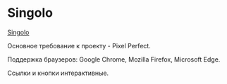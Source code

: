 # Singolo

[Singolo](https://ponikarovav.github.io/singolo/index)

Основное требование к проекту - Pixel Perfect.

Поддержка браузеров: Google Chrome, Mozilla Firefox, Microsoft Edge.

Ссылки и кнопки интерактивные.
